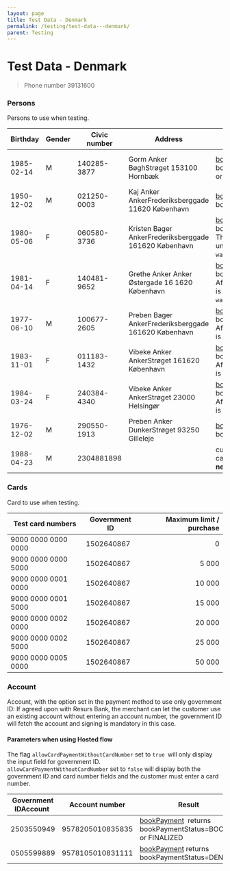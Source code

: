 ```yaml
---
layout: page
title: Test Data - Denmark
permalink: /testing/test-data---denmark/
parent: Testing
---
```



# Test Data - Denmark 

> Phone number 39131600

### Persons
Persons to use when testing.

| Birthday   | Gender | Civic number | Address                                               |  Results                                                                                                                                           | ~~Shop flow~~ (deprecated)                                                                                                                                     |
|------------|--------|--------------|-------------------------------------------------------|----------------------------------------------------------------------------------------------------------------------------------------------------|-----------------------------------------------------------------------------------------------------------------------------------------------------------------------------------------------------------------------------|
| 1985-02-14 | M      | 140285-3877  | Gorm Anker BøghStrøget 153100 Hornbæk                 | [bookPayment](/simplified-flow-api/bookpayment/)  returns bookPaymentStatus=BOOKED or FINALIZED                                                                          | submitLimitApplication returns decision=GRANTED bookPayment returns fraudControlStatus=NOT_FROZEN |
| 1950-12-02 | M      | 021250-0003  | Kaj Anker AnkerFrederiksberggade 11620 København      | [bookPayment](/simplified-flow-api/bookpayment/) returns bookPaymentStatus=DENIED                                                                                        | submitLimitApplication returns decision=TRIAL                                                                                                           |
| 1980-05-06 | F      | 060580-3736  | Kristen Bager AnkerFrederiksberggade 161620 København | [bookPayment](/simplified-flow-api/bookpayment/) returns bookPaymentStatus=FROZEN The payment will never be unfrozen.Requires `waitForFraudControl=true`                 | bookPayment returns fraudControlStatus=FROZEN The payment will never be unfrozen.Requires `waitForFraudControl=true`                                                |
| 1981-04-14 | F      | 140481-9652  | Grethe Anker Anker Østergade 16 1620 København        | [bookPayment](/simplified-flow-api/bookpayment/) returns bookPaymentStatus=FROZEN After 5 seconds the payment is **unfrozen.** Requires `waitForFraudControl=true`       | bookPayment returns bookPaymentStatus=FROZEN After 5 seconds the payment is **unfrozen.** Requires `waitForFraudControl=true`                                      |
| 1977-06-10 | M      | 100677-2605  | Preben Bager AnkerFrederiksberggade 161620 København  | [bookPayment](/simplified-flow-api/bookpayment/) returns bookPaymentStatus=FROZEN After 5 seconds the payment is **annulled.**                                           | bookPayment returns bookPaymentStatus=FROZEN After 5 seconds the payment is **annulled.**                                                                          |
| 1983-11-01 | F      | 011183-1432  | Vibeke Anker AnkerStrøget 161620 København            | [bookPayment](/simplified-flow-api/bookpayment/) returns bookPaymentStatus=FROZEN After 10 minutes the payment is **unfrozen.**                                          | bookPayment returns bookPaymentStatus=FROZEN After 10 minutes the payment is **unfrozen.**                                                                          |
| 1984-03-24 | F      | 240384-4340  | Vibeke Anker AnkerStrøget 23000 Helsingør             | [bookPayment](/simplified-flow-api/bookpayment/) returns bookPaymentStatus=FROZEN After 10 minutes the payment is **annulled.**                                          | bookPayment returns bookPaymentStatus=FROZEN After 10 minutes the payment is **annulled.**                                                                          |
| 1976-12-02 | M      | 290550-1913  | Preben Anker DunkerStrøget 93250 Gilleleje            | [bookPayment](/simplified-flow-api/bookpayment/) returns bookPaymentStatus=DENIED                                                                                        | submitLimitApplication returns decision=DENIED                                                                                                          |
| 1988-04-23 | M      | 2304881898   |                                                       | customer got no cards/accounts which allow **new card/account**                                                                                    | customer got no cards/accounts which allow **new card/account**                                                                                                                                                             |

### Cards
Card to use when testing.

| Test card numbers   | Government ID | Maximum limit / purchase |
|---------------------|---------------|-------------------------:|
| 9000 0000 0000 0000 | 1502640867    |                        0 |
| 9000 0000 0000 5000 | 1502640867    |                    5 000 |
| 9000 0000 0001 0000 | 1502640867    |                   10 000 |
| 9000 0000 0001 5000 | 1502640867    |                   15 000 |
| 9000 0000 0002 0000 | 1502640867    |                   20 000 |
| 9000 0000 0002 5000 | 1502640867    |                   25 000 |
| 9000 0000 0005 0000 | 1502640867    |                   50 000 |

### Account
Account, with the option set in the payment method to use only
government ID: If agreed upon with Resurs Bank, the merchant can let the
customer use an existing account without entering an account number, the
government ID will fetch the account and signing is mandatory in this
case.

#### Parameters when using Hosted flow
The flag `allowCardPaymentWithoutCardNumber` set to `true `will only
display the input field for government ID.  
`allowCardPaymentWithoutCardNumber` set to `false` will display both the
government ID and card number fields and the customer must enter a card
number.

| Government IDAccount  | Account number     | Result                                                                    |
|-----------------------|--------------------|---------------------------------------------------------------------------|
|  2503550949           |  9578205010835835  | [bookPayment](/simplified-flow-api/bookpayment/)  returns bookPaymentStatus=BOOKED or FINALIZED |
| 0505599889            | 9578105010831111   | [bookPayment](/simplified-flow-api/bookpayment/) returns bookPaymentStatus=DENIED               |

